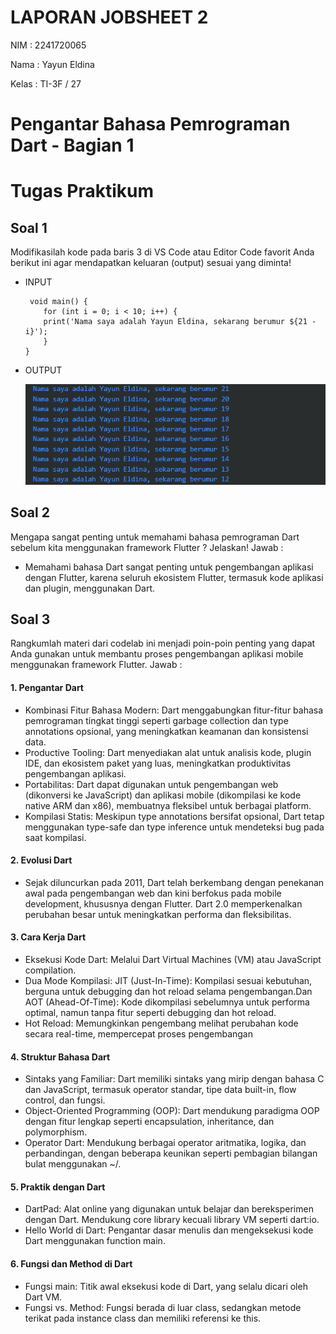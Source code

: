 # LAPORAN JOBSHEET 2 
NIM     : 2241720065

Nama    : Yayun Eldina

Kelas   : TI-3F / 27

# Pengantar Bahasa Pemrograman Dart - Bagian 1
# Tugas Praktikum
## Soal 1
Modifikasilah kode pada baris 3 di VS Code atau Editor Code favorit Anda berikut ini agar mendapatkan keluaran (output) sesuai yang diminta!
* INPUT

    ```
     void main() {
        for (int i = 0; i < 10; i++) {
        print('Nama saya adalah Yayun Eldina, sekarang berumur ${21 - i}');
        }
    }
    ```

* OUTPUT

    <img src="img/output soal1.png">

## Soal 2
Mengapa sangat penting untuk memahami bahasa pemrograman Dart sebelum kita menggunakan framework Flutter ? Jelaskan!
Jawab :
* Memahami bahasa Dart sangat penting untuk pengembangan aplikasi dengan Flutter, karena seluruh ekosistem Flutter, termasuk kode aplikasi dan plugin, menggunakan Dart.

## Soal 3
Rangkumlah materi dari codelab ini menjadi poin-poin penting yang dapat Anda gunakan untuk membantu proses pengembangan aplikasi mobile menggunakan framework Flutter.
Jawab :
#### 1. Pengantar Dart
* Kombinasi Fitur Bahasa Modern: Dart menggabungkan fitur-fitur bahasa pemrograman tingkat tinggi seperti garbage collection dan type annotations opsional, yang meningkatkan keamanan dan konsistensi data.
* Productive Tooling: Dart menyediakan alat untuk analisis kode, plugin IDE, dan ekosistem paket yang luas, meningkatkan produktivitas pengembangan aplikasi.
* Portabilitas: Dart dapat digunakan untuk pengembangan web (dikonversi ke JavaScript) dan aplikasi mobile (dikompilasi ke kode native ARM dan x86), membuatnya fleksibel untuk berbagai platform.
* Kompilasi Statis: Meskipun type annotations bersifat opsional, Dart tetap menggunakan type-safe dan type inference untuk mendeteksi bug pada saat kompilasi.
#### 2. Evolusi Dart
* Sejak diluncurkan pada 2011, Dart telah berkembang dengan penekanan awal pada pengembangan web dan kini berfokus pada mobile development, khususnya dengan Flutter. Dart 2.0 memperkenalkan perubahan besar untuk meningkatkan performa dan fleksibilitas.
#### 3. Cara Kerja Dart
* Eksekusi Kode Dart: Melalui Dart Virtual Machines (VM) atau JavaScript compilation.
* Dua Mode Kompilasi: JIT (Just-In-Time): Kompilasi sesuai kebutuhan, berguna untuk debugging dan hot reload selama pengembangan.Dan AOT (Ahead-Of-Time): Kode dikompilasi sebelumnya untuk performa optimal, namun tanpa fitur seperti debugging dan hot reload.
* Hot Reload: Memungkinkan pengembang melihat perubahan kode secara real-time, mempercepat proses pengembangan
#### 4. Struktur Bahasa Dart
* Sintaks yang Familiar: Dart memiliki sintaks yang mirip dengan bahasa C dan JavaScript, termasuk operator standar, tipe data built-in, flow control, dan fungsi.
* Object-Oriented Programming (OOP): Dart mendukung paradigma OOP dengan fitur lengkap seperti encapsulation, inheritance, dan polymorphism.
* Operator Dart: Mendukung berbagai operator aritmatika, logika, dan perbandingan, dengan beberapa keunikan seperti pembagian bilangan bulat menggunakan ~/.
#### 5. Praktik dengan Dart
* DartPad: Alat online yang digunakan untuk belajar dan bereksperimen dengan Dart. Mendukung core library kecuali library VM seperti dart:io.
* Hello World di Dart: Pengantar dasar menulis dan mengeksekusi kode Dart menggunakan function main.
#### 6. Fungsi dan Method di Dart
* Fungsi main: Titik awal eksekusi kode di Dart, yang selalu dicari oleh Dart VM.
* Fungsi vs. Method: Fungsi berada di luar class, sedangkan metode terikat pada instance class dan memiliki referensi ke this.
